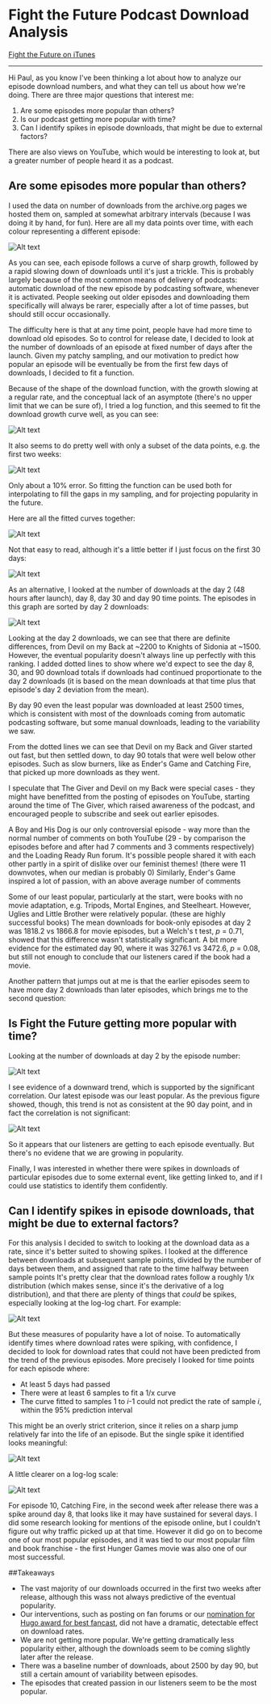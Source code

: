 # Fight the Future Podcast Download Analysis

[Fight the Future on iTunes](https://itunes.apple.com/us/podcast/fight-future-loadingreadyrun/id981185349?mt=2)

--------
Hi Paul, as you know I've been thinking a lot about how to analyze our episode download numbers, and what they can tell us about how we're doing. There are three major questions that interest me:

1. Are some episodes more popular than others?
2. Is our podcast getting more popular with time?
3. Can I identify spikes in episode downloads, that might be due to external factors?

There are also views on YouTube, which would be interesting to look at, but a greater number of people heard it as a podcast.

## Are some episodes more popular than others?

I used the data on number of downloads from the archive.org pages we hosted them on, sampled at somewhat arbitrary intervals (because I was doing it by hand, for fun). Here are all my data points over time, with each colour representing a different episode:

![Alt text](figures/figures001.png)

As you can see, each episode follows a curve of sharp growth, followed by a rapid slowing down of downloads until it's just a trickle. This is probably largely because of the most common means of delivery of podcasts: automatic download of the new episode by podcasting software, whenever it is activated. People seeking out older episodes and downloading them specifically will always be rarer, especially after a lot of time passes, but should still occur occasionally.

The difficulty here is that at any time point, people have had more time to download old episodes. So to control for release date, I decided to look at the number of downloads of an episode at fixed number of days after the launch. Given my patchy sampling, and our motivation to predict how popular an episode will be eventually be from the first few days of downloads, I decided to fit a function. 

Because of the shape of the download function, with the growth slowing at a regular rate, and the conceptual lack of an asymptote (there's no upper limit that we can be sure of), I tried a log function, and this seemed to fit the download growth curve well, as you can see:

![Alt text](figures/figures002.png)

It also seems to do pretty well with only a subset of the data points, e.g. the first two weeks:

![Alt text](figures/figures003.png)

Only about a 10% error. So fitting the function can be used both for interpolating to fill the gaps in my sampling, and for projecting popularity in the future.

Here are all the fitted curves together:

![Alt text](figures/figures004.png)

Not that easy to read, although it's a little better if I just focus on the first 30 days:

![Alt text](figures/figures005.png)

As an alternative, I looked at the number of downloads at the day 2 (48 hours after launch), day 8, day 30 and day 90 time points. The episodes in this graph are sorted by day 2 downloads:

![Alt text](figures/figures006.png)

Looking at the day 2 downloads, we can see that there are definite differences, from Devil on my Back at ~2200 to Knights of Sidonia at ~1500. However, the eventual popularity doesn't always line up perfectly with this ranking. I added dotted lines to show where we'd expect to see the day 8, 30, and 90 download totals if downloads had continued proportionate to the day 2 downloads (it is based on the mean downloads at that time plus that episode's day 2 deviation from the mean).

By day 90 even the least popular was downloaded at least 2500 times, which is consistent with most of the downloads coming from automatic podcasting software, but some manual downloads, leading to the variability we saw.

From the dotted lines we can see that Devil on my Back and Giver started out fast, but then settled down, to day 90 totals that were well below other episodes. Such as slow burners, like as Ender's Game and Catching Fire, that picked up more downloads as they went. 

I speculate that The Giver and Devil on my Back were special cases - they might have benefitted from the posting of episodes on YouTube, starting around the time of The Giver, which raised awareness of the podcast, and encouraged people to subscribe and seek out earlier episodes.

A Boy and His Dog is our only controversial episode - way more than the normal number of comments on both YouTube (29 - by comparison the episodes before and after had 7 comments and 3 comments respectively) and the Loading Ready Run forum. It's possible people shared it with each other partly in a spirit of dislike over our feminist themes! (there were 11 downvotes, when our median is probably 0) Similarly, Ender's Game inspired a lot of passion, with an above average number of comments

Some of our least popular, particularly at the start, were books with no movie adaptation, e.g. Tripods, Mortal Engines, and Steelheart. However, Uglies and Little Brother were relatively popular. (these are highly successful books) The mean downloads for book-only episodes at day 2 was 1818.2 vs 1866.8 for movie episodes, but a Welch's t test, *p* = 0.71, showed that this difference wasn't statistically significant. A bit more evidence for the estimated day 90, where it was 3276.1 vs 3472.6, *p* = 0.08, but still not enough to conclude that our listeners cared if the book had a movie. 

Another pattern that jumps out at me is that the earlier episodes seem to have more day 2 downloads than later episodes, which brings me to the second question:

## Is Fight the Future getting more popular with time?

Looking at the number of downloads at day 2 by the episode number:

![Alt text](figures/figures007.png)

I see evidence of a downward trend, which is supported by the significant correlation. Our latest episode was our least popular. As the previous figure showed, though, this trend is not as consistent at the 90 day point, and in fact the correlation is not significant:

![Alt text](figures/figures008.png)

So it appears that our listeners are getting to each episode eventually. But there's no evidene that we are growing in popularity.

Finally, I was interested in whether there were spikes in downloads of particular episodes due to some external event, like getting linked to, and if I could use statistics to identify them confidently.

## Can I identify spikes in episode downloads, that might be due to external factors?

For this analysis I decided to switch to looking at the download data as a rate, since it's better suited to showing spikes. I looked at the difference between downloads at subsequent sample points, divided by the number of days between them, and assigned that rate to the time halfway between sample points It's pretty clear that the download rates follow a roughly 1/x distribution (which makes sense, since it's the derivative of a log distribution), and that there are plenty of things that *could* be spikes, especially looking at the log-log chart. For example:

![Alt text](figures/figures009.png)

But these measures of popularity have a lot of noise. To automatically identify times where download rates were spiking, with confidence, I decided to look for download rates that could not have been predicted from the trend of the previous episodes. More precisely I looked for time points for each episode where:

* At least 5 days had passed
* There were at least 6 samples to fit a 1/x curve
* The curve fitted to samples 1 to *i*-1 could not predict the rate of sample *i*, within the 95% prediction interval

This might be an overly strict criterion, since it relies on a sharp jump relatively far into the life of an episode. But the single spike it identified looks meaningful:

![Alt text](figures/figures010.png)

A little clearer on a log-log scale:

![Alt text](figures/figures011.png)

For episode 10, Catching Fire, in the second week after release there was a spike around day 8, that looks like it may have sustained for several days. I did some research looking for mentions of the episode online, but I couldn't figure out why traffic picked up at that time. However it did go on to become one of our most popular episodes, and it was tied to our most popular film and book franchise - the first Hunger Games movie was also one of our most successful.

##Takeaways

* The vast majority of our downloads occurred in the first two weeks after release, although this wass not always predictive of the eventual popularity.
* Our interventions, such as posting on fan forums or our [nomination for Hugo award for best fancast](http://www.geekingoutabout.com/2016/03/01/road-to-hugo-awards-fight-the-future-best-fancast/), did not have a dramatic, detectable effect on download rates.
* We are not getting more popular. We're getting dramatically less popularity either, although the downloads seem to be coming slightly later after the release.
* There was a baseline number of downloads, about 2500 by day 90, but still a certain amount of variability between episodes.
* The episodes that created passion in our listeners seem to be the most popular. 